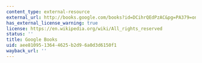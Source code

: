 ```yaml
---
content_type: external-resource
external_url: http://books.google.com/books?id=DCihrQEdPzAC&pg=PA379=onepage
has_external_license_warning: true
license: https://en.wikipedia.org/wiki/All_rights_reserved
status: ''
title: Google Books
uid: aee81095-1364-4625-b2d9-6a0d3d6150f1
wayback_url: ''
---
```


